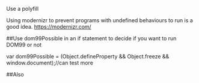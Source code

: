 Use a polyfill

<script src="polyfill.min.js"></script>


Using modernizr to prevent programs with undefined behaviours to run is a good idea. https://modernizr.com/

##Use dom99Possible in an if statement to decide if you want to run DOM99 or not

var dom99Possible = (Object.defineProperty && Object.freeze && window.document);//can test more

##Also

<template>

should be invisible and inert. Use normalize.css or

    [hidden],
    template {
      display: none;
    }